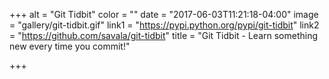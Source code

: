 +++
alt = "Git Tidbit"
color = ""
date = "2017-06-03T11:21:18-04:00"
image = "gallery/git-tidbit.gif"
link1 = "https://pypi.python.org/pypi/git-tidbit"
link2 = "https://github.com/savala/git-tidbit"
title = "Git Tidbit - Learn something new every time you commit!"

+++

